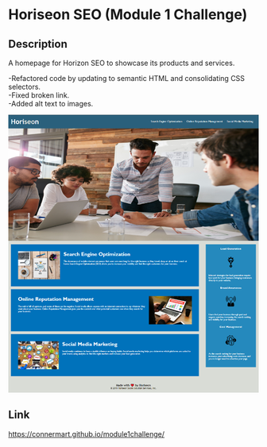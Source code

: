 # Horiseon SEO (Module 1 Challenge)

## Description

A homepage for Horizon SEO to showcase its products and services.  

-Refactored code by updating to semantic HTML and consolidating CSS selectors.  
-Fixed broken link.  
-Added alt text to images.  


![Horiseon page screenshot](./assets/images/screenshot.png)

## Link

https://connermart.github.io/module1challenge/
